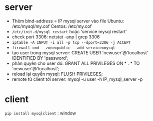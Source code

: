 # server
- Thêm bind-address = IP mysql server vào file Ubuntu: /etc/mysql/my.cof Centos: /etc/my.cof
- `/etc/init.d/mysql restart` hoặc 'service mysql restart'
- check port 3306: netstat -anp | grep 3306
- `iptable -A INPUT -i all -p tcp --dport=3306 -j ACCEPT` 
- `firewall-cmd --zone=public --add-service=mysql`
- tạo user trong mysql server: CREATE USER 'newuser'@'localhost' IDENTIFIED BY 'password';
- phân quyền cho user đó: GRANT ALL PRIVILEGES ON * . * TO 'newuser'@'localhost';
- reload lại quyền mysql: FLUSH PRIVILEGES;
- remote từ client tới server: mysql -u user -h IP_mysql_server -p
# client
`pip install mysqlclient` : window
